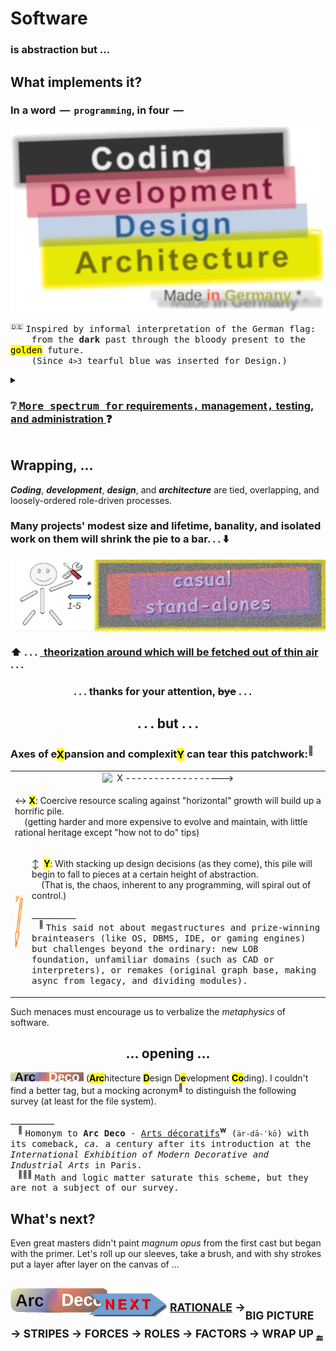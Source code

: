 # Software

### is abstraction but ...

## What implements it? 

### In a word &thinsp;&mdash;&thinsp; `programming`, in four &thinsp;&mdash;

<picture><img alt="&nbsp; black Coding, red Development, blue Design, gold Architecture" src="../../_rsc/_img/ArcDeco/darkCode2arcGold.png" /></picture>

<sup>:de:</sup> <samp>Inspired by informal interpretation of the German flag:\
&nbsp; &nbsp; from the **dark** past through the bloody present to the <mark>golden</mark> future.\
&nbsp; &nbsp; (Since `4>3` tearful blue was inserted for Design.)</samp>

<details><summary><h3>❔<ins>&nbsp;<samp>More spectrum for</samp> requirements<samp>,</samp> management<samp>,</samp> testing, <samp>and</samp> administration</b>&nbsp;</ins>❓</h3></summary>
<br/>

<table><tr valign="top"><td width="40%" align="center"><picture><img alt="&nbsp; &nbsp;External factors of SW creation" src="../../_rsc/_img/ArcDeco/SW-ext_factors-w333px.jpg" /></picture></td>
<td>
   
### These are <mark>external</mark> - optional and not, minor to strong, constructive and devastating (also neutral) — forces, factors, and drives.

#### <samp>Which, culturally speaking, mix, tint, blur, or shade (if not wash off) the four paints.</samp>

### <mark>Initiative</mark> and <mark>funding</mark> prop the picture. 

### <mark>Concepts</mark>&thinsp;/&thinsp;<mark>math</mark>&thinsp;/&thinsp;<mark>logic</mark>, and <mark>domain expertise</mark> prime the canvas.

### Artistic skills with <mark>creativity</mark> animate it.

</td></tr></table>

<div align="right"><sub>Collage credit: <i>Alessandro di Mariano di Vanni Filipepi</i>, <i>Raffaello Sanzio da Urbino</i>, <i>Edvard Munch</i>, and <i>Salvador Domingo Felipe Jacinto Dalí i Domènech</i></sub></div>
</details>

## Wrapping, ...

**_Coding_**, **_development_**, **_design_**, and **_architecture_** are tied, overlapping, and loosely-ordered role-driven processes.

### Many projects' modest size and lifetime, banality, and isolated work on them will shrink the pie to a bar.&thinsp;.&thinsp;. ⬇️

<picture><img align="center" alt="&nbsp; &nbsp;ArcDeco view at casual stand-alone projects" src="../../_rsc/_img/ArcDeco/C-D-D-A_midiPrj.jpg" /></picture><br />
<h3>⬆️ .&thinsp;.&thinsp;.  <ins>&thinsp; theorization around which will be fetched out of thin air</ins>  .&thinsp;.&thinsp;.<br ></h3>

<h3>&nbsp; &nbsp; &nbsp; &nbsp; &nbsp; &nbsp; &nbsp; &nbsp; &nbsp; &nbsp; &nbsp; &nbsp; &nbsp; .&thinsp;.&thinsp;. thanks for your attention, <s>bye</s> .&thinsp;.&thinsp;.</h3>

<h2 align="center">.&thinsp;.&thinsp;. but .&thinsp;.&thinsp;.</h2>

### Axes of e<mark>X</mark>pansion and complexit<mark>Y</mark> can tear this patchwork:<sup>🙋</sup>

<table><tr align="center"><td colspan="2"><picture><img width="500px" alt="&nbsp; X ------------------>" src="../../_rsc/_img/signs/arrows/orange_right_skew-hor_750px.png" /></picture></td></tr><td colspan="2">

&harr; **<mark>X</mark>**: Coercive resource scaling against "horizontal" growth will build up a horrific pile.\
&nbsp; &nbsp; (getting harder and more expensive to evolve and maintain, with little rational heritage except "how not to do" tips)

</td></tr><tr><td><picture><img width="90px" alt="&nbsp;Y axis" src="../../_rsc/_img/signs/arrows/orange_down_skew-vert_450px.png"</td><td>

&varr; &nbsp;**<mark>Y</mark>**: With stacking up design decisions (as they come), this pile will begin to fall to pieces at a certain height of abstraction.\
&nbsp; &nbsp; (That is, the chaos, inherent to any programming, will spiral out of control.) 

\___________\
&nbsp; &nbsp;<sup>🙋</sup> <samp>This said not about megastructures and prize-winning brainteasers (like OS, DBMS, IDE, or gaming engines) but challenges beyond the ordinary: 
new LOB foundation, unfamiliar domains (such as CAD or interpreters), or remakes (original graph base, making async from legacy, and dividing modules).</samp>

</td></tr></table>

Such menaces must encourage us to verbalize the _metaphysics_ of software. 

<h2 align="center">... opening ...</h3>

<picture><img alt="&nbsp;Arc Deco" src="../../_rsc/_img/ArcDeco/ArcDeco-bar-14px.jpg" /></picture>&nbsp;(<mark><b>Arc</b></mark>hitecture <mark><b>D</b></mark>esign D<mark><b>e</b></mark>velopment <mark><b>Co</b></mark>ding). 
I couldn't find a better tag, but a mocking acronym<sup>🎨</sup> to distinguish the following survey (at least for the file system).

\___________\
&nbsp; &nbsp;<sup>🎨</sup> <samp>Homonym to __Arc&nbsp;Deco__ - [Arts décoratifs](https://en.wikipedia.org/wiki/Art_Deco)</samp><sup><b>w</b></sup><samp> (`är-dā-ˈkō`) 
with its comeback, _ca._ a century after its introduction at the _International Exhibition of Modern Decorative and Industrial Arts_ in Paris.</samp>\
&nbsp; &nbsp;<sup>🧑🏿‍🔬</sup> <samp>Math and logic matter saturate this scheme, but they are not a subject of our survey.</samp>

## What's next?

Even great masters didn't paint _magnum opus_ from the first cast but began with the primer. 
Let's roll up our sleeves, take a brush, and with shy strokes put a layer after layer on the canvas of ...

## <pictire><img alt="&nbsp;Arc DECo" src="../../_rsc/_img/ArcDeco/ArcDeco-bar-w250px_NEXT.png" /></picture> <sup>[**RATIONALE**](README+/01.Rationale/README.md) &rarr;</sup><sub>**BIG&nbsp;PICTURE** &rarr; **STRIPES** &rarr; **FORCES** &rarr; **ROLES** &rarr; **FACTORS** &rarr; **WRAP&nbsp;UP** <sub>🔚</sub></sub>
